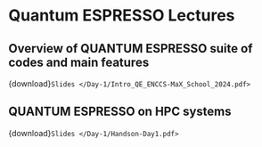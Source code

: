 # Quantum ESPRESSO Lectures

## Overview of QUANTUM ESPRESSO suite of codes and main features

{download}`Slides </Day-1/Intro_QE_ENCCS-MaX_School_2024.pdf>`


## QUANTUM ESPRESSO on HPC systems

{download}`Slides </Day-1/Handson-Day1.pdf>`
